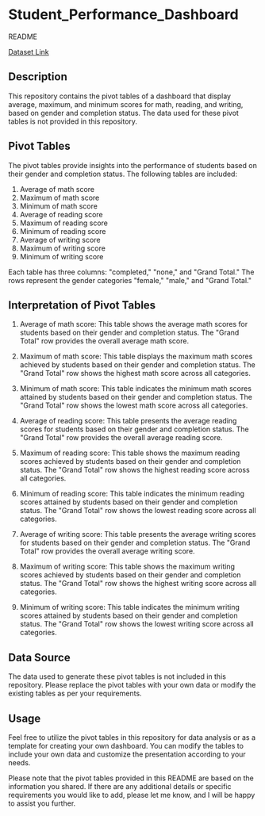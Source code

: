 # Student_Performance_Dashboard
README

[Dataset Link](https://www.kaggle.com/datasets/spscientist/students-performance-in-exams)

## Description

This repository contains the pivot tables of a dashboard that display average, maximum, and minimum scores for math, reading, and writing, based on gender and completion status. The data used for these pivot tables is not provided in this repository.

## Pivot Tables

The pivot tables provide insights into the performance of students based on their gender and completion status. The following tables are included:

1. Average of math score
2. Maximum of math score
3. Minimum of math score
4. Average of reading score
5. Maximum of reading score
6. Minimum of reading score
7. Average of writing score
8. Maximum of writing score
9. Minimum of writing score

Each table has three columns: "completed," "none," and "Grand Total." The rows represent the gender categories "female," "male," and "Grand Total."

## Interpretation of Pivot Tables

1. Average of math score: This table shows the average math scores for students based on their gender and completion status. The "Grand Total" row provides the overall average math score.

2. Maximum of math score: This table displays the maximum math scores achieved by students based on their gender and completion status. The "Grand Total" row shows the highest math score across all categories.

3. Minimum of math score: This table indicates the minimum math scores attained by students based on their gender and completion status. The "Grand Total" row shows the lowest math score across all categories.

4. Average of reading score: This table presents the average reading scores for students based on their gender and completion status. The "Grand Total" row provides the overall average reading score.

5. Maximum of reading score: This table shows the maximum reading scores achieved by students based on their gender and completion status. The "Grand Total" row shows the highest reading score across all categories.

6. Minimum of reading score: This table indicates the minimum reading scores attained by students based on their gender and completion status. The "Grand Total" row shows the lowest reading score across all categories.

7. Average of writing score: This table presents the average writing scores for students based on their gender and completion status. The "Grand Total" row provides the overall average writing score.

8. Maximum of writing score: This table shows the maximum writing scores achieved by students based on their gender and completion status. The "Grand Total" row shows the highest writing score across all categories.

9. Minimum of writing score: This table indicates the minimum writing scores attained by students based on their gender and completion status. The "Grand Total" row shows the lowest writing score across all categories.

## Data Source

The data used to generate these pivot tables is not included in this repository. Please replace the pivot tables with your own data or modify the existing tables as per your requirements.

## Usage

Feel free to utilize the pivot tables in this repository for data analysis or as a template for creating your own dashboard. You can modify the tables to include your own data and customize the presentation according to your needs.


Please note that the pivot tables provided in this README are based on the information you shared. If there are any additional details or specific requirements you would like to add, please let me know, and I will be happy to assist you further.
